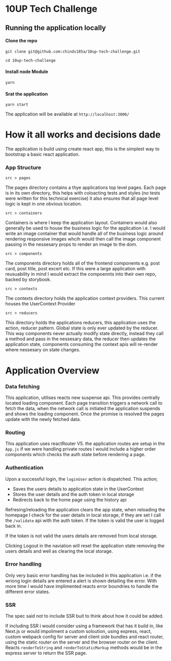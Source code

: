 # 10UP Tech Challenge

## Running the application locally

#### Clone the repo

```
git clone git@github.com:chinds185a/10up-tech-challenge.git
```

```
cd 10up-tech-challenge
```

#### Install node Module

```
yarn
```

#### Srat the application

```
yarn start
```

The application will be available at `http://localhost:3000/`

# How it all works and decisions dade

The application is build using create react app, this is the simplest way to bootstrap a basic react application.

### App Structure

`src > pages`

The pages directory contains a thye applications top level pages. Each page is in its own directory, this helps with coloacting tests and styles (no tests were written for this technical exercise) it also ensures that all page level logic is kept in one obvious location.

`src > containers`

Containers is where I keep the application layout. Containers would also generally be used to house the business logic for the application i.e. I would write an image container that would handle all of the business logic around rendering responsive images whcih would then call the image component passing in the nessesary props to render an image to the dom.

`src > components`

The components directory holds all of the frontend components e.g. post card, post title, post excert etc. If this were a large application with reusuability in mind I would extract the compoennts into their own repo, backed by storybook.

`src > contexts`

The contexts directory holds the application context providers. This current houses the UserContext Provider

`src > reducers`

This directory holds the applications reducers, this application uses the action, reducer pattern. Global state is only ever updated by the reducer. This way components never actually modify state directly, instead they call a method and pass in the nessesary data, the reducer then updates the application state, components consuming the context apis will re-render where nessesary on state changes.

# Application Overview

### Data fetching

This application, utilises reacts new suspense api. This provides centrally located loading component. Each page transition triggers a network call to fetch the data, when the network call is initiated the application suspends and shows the loading component. Once the promise is resolved the pages update with the newly fetched data.

### Routing

This application uses reactRouter V5. the application routes are setup in the `App.js` if we were handling private routes I would include a higher order components which checks the auth state before rendering a page.

### Authentication

Upon a successful login, the `loginUser` action is dispatched. This action;

- Saves the users details to application state in the UserContext
- Stores the user details and the auth token in local storage
- Redirects back to the home page using the history api

Refresing/reloading the application clears the app state, when reloading the homepage I check for the user details in local storage, if they are set I call the `/validate` api with the auth token. If the token is valid the user is logged back in.

If the token is not valid the users details are removed from local storage.

Clicking Logout in the naviation will reset the application state removing the users details and well as clearing the local storage.

### Error handling

Only very basic error handling has be included in this application i.e. if the wriong login details are entered a alert is shown detailing the error. With more time I would have implimented reacts error boundries to handle the different error states.

### SSR

The spec said not to include SSR buit to think about how it could be added.

If including SSR i would consider using a framework that has it build in, like Next.js or would impoliment a custom soloution, using express, react, custom webpack config for server and client side bundles and react router, using the static router on the server and the browser router on the client. Reacts `renderToString` and `renderToStaticMarkup` methods would be in the express server to return the SSR page.
